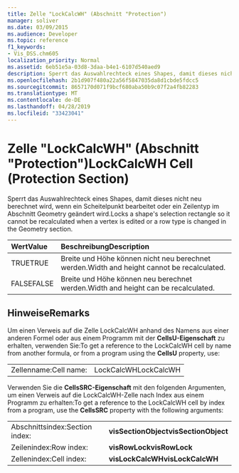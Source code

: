 ```yaml
---
title: Zelle "LockCalcWH" (Abschnitt "Protection")
manager: soliver
ms.date: 03/09/2015
ms.audience: Developer
ms.topic: reference
f1_keywords:
- Vis_DSS.chm605
localization_priority: Normal
ms.assetid: 6eb51e5a-03d8-3daa-b4e1-6107d540aed9
description: Sperrt das Auswahlrechteck eines Shapes, damit dieses nicht neu berechnet wird, wenn ein Scheitelpunkt bearbeitet oder ein Zeilentyp im Abschnitt Geometry geändert wird.
ms.openlocfilehash: 2b1d907f480a22a56f5847035da8d1cbde5fdcc5
ms.sourcegitcommit: 8657170d071f9bcf680aba50b9c07f2a4fb82283
ms.translationtype: MT
ms.contentlocale: de-DE
ms.lasthandoff: 04/28/2019
ms.locfileid: "33423041"
---
```

# <a name="lockcalcwh-cell-protection-section"></a><span data-ttu-id="fe7d1-103">Zelle "LockCalcWH" (Abschnitt "Protection")</span><span class="sxs-lookup"><span data-stu-id="fe7d1-103">LockCalcWH Cell (Protection Section)</span></span>

<span data-ttu-id="fe7d1-104">Sperrt das Auswahlrechteck eines Shapes, damit dieses nicht neu berechnet wird, wenn ein Scheitelpunkt bearbeitet oder ein Zeilentyp im Abschnitt Geometry geändert wird.</span><span class="sxs-lookup"><span data-stu-id="fe7d1-104">Locks a shape's selection rectangle so it cannot be recalculated when a vertex is edited or a row type is changed in the Geometry section.</span></span>
  
|<span data-ttu-id="fe7d1-105">**Wert**</span><span class="sxs-lookup"><span data-stu-id="fe7d1-105">**Value**</span></span>|<span data-ttu-id="fe7d1-106">**Beschreibung**</span><span class="sxs-lookup"><span data-stu-id="fe7d1-106">**Description**</span></span>|
|:-----|:-----|
| <span data-ttu-id="fe7d1-107">TRUE</span><span class="sxs-lookup"><span data-stu-id="fe7d1-107">TRUE</span></span>  <br/> | <span data-ttu-id="fe7d1-108">Breite und Höhe können nicht neu berechnet werden.</span><span class="sxs-lookup"><span data-stu-id="fe7d1-108">Width and height cannot be recalculated.</span></span>  <br/> |
| <span data-ttu-id="fe7d1-109">FALSE</span><span class="sxs-lookup"><span data-stu-id="fe7d1-109">FALSE</span></span>  <br/> | <span data-ttu-id="fe7d1-110">Breite und Höhe können neu berechnet werden.</span><span class="sxs-lookup"><span data-stu-id="fe7d1-110">Width and height can be recalculated.</span></span>  <br/> |
   
## <a name="remarks"></a><span data-ttu-id="fe7d1-111">Hinweise</span><span class="sxs-lookup"><span data-stu-id="fe7d1-111">Remarks</span></span>

<span data-ttu-id="fe7d1-112">Um einen Verweis auf die Zelle LockCalcWH anhand des Namens aus einer anderen Formel oder aus einem Programm mit der **CellsU-Eigenschaft** zu erhalten, verwenden Sie:</span><span class="sxs-lookup"><span data-stu-id="fe7d1-112">To get a reference to the LockCalcWH cell by name from another formula, or from a program using the **CellsU** property, use:</span></span> 
  
|||
|:-----|:-----|
| <span data-ttu-id="fe7d1-113">Zellenname:</span><span class="sxs-lookup"><span data-stu-id="fe7d1-113">Cell name:</span></span>  <br/> | <span data-ttu-id="fe7d1-114">LockCalcWH</span><span class="sxs-lookup"><span data-stu-id="fe7d1-114">LockCalcWH</span></span>  <br/> |
   
<span data-ttu-id="fe7d1-115">Verwenden Sie die **CellsSRC-Eigenschaft** mit den folgenden Argumenten, um einen Verweis auf die LockCalcWH-Zelle nach Index aus einem Programm zu erhalten:</span><span class="sxs-lookup"><span data-stu-id="fe7d1-115">To get a reference to the LockCalcWH cell by index from a program, use the **CellsSRC** property with the following arguments:</span></span> 
  
|||
|:-----|:-----|
| <span data-ttu-id="fe7d1-116">Abschnittsindex:</span><span class="sxs-lookup"><span data-stu-id="fe7d1-116">Section index:</span></span>  <br/> |<span data-ttu-id="fe7d1-117">**visSectionObject**</span><span class="sxs-lookup"><span data-stu-id="fe7d1-117">**visSectionObject**</span></span> <br/> |
| <span data-ttu-id="fe7d1-118">Zeilenindex:</span><span class="sxs-lookup"><span data-stu-id="fe7d1-118">Row index:</span></span>  <br/> |<span data-ttu-id="fe7d1-119">**visRowLock**</span><span class="sxs-lookup"><span data-stu-id="fe7d1-119">**visRowLock**</span></span> <br/> |
| <span data-ttu-id="fe7d1-120">Zellenindex:</span><span class="sxs-lookup"><span data-stu-id="fe7d1-120">Cell index:</span></span>  <br/> |<span data-ttu-id="fe7d1-121">**visLockCalcWH**</span><span class="sxs-lookup"><span data-stu-id="fe7d1-121">**visLockCalcWH**</span></span> <br/> |
   

